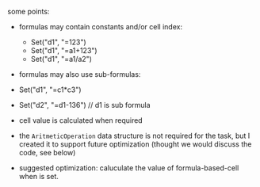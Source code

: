 some points:

- formulas may contain constants and/or cell index:
  - Set("d1", "=123")
  - Set("d1", "=a1+123")
  - Set("d1", "=a1/a2")

-  formulas may also use sub-formulas:
  - Set("d1", "=c1*c3")
  - Set("d2", "=d1-136") // d1 is sub formula

- cell value is calculated when required
- the `AritmeticOperation` data structure is not required for the task, but I created it to support future optimization (thought we would discuss the code, see below)
- suggested optimization: caluculate the value of formula-based-cell when is set.
